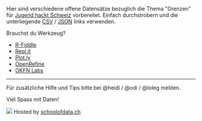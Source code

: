 Hier sind verschiedene offene Datensätze bezuglich die Thema "Grenzen" für [Jugend hackt Schweiz](https://jugendhackt.org/events/ch/) vorbereitet. Einfach durchstrobern und die unterliegende [CSV](https://de.wikipedia.org/wiki/CSV_(Dateiformat)) / [JSON](https://de.wikipedia.org/wiki/JavaScript_Object_Notation) links verwenden.

Brauchst du Werkzeug?

- [R-Fiddle](http://www.r-fiddle.org)
- [Repl.it](https://repl.it/languages)
- [Plot.ly](https://plot.ly/learn/)
- [OpenRefine](http://openrefine.org/)
- [OKFN Labs](http://okfnlabs.org/projects/#priority=true)

---

Für zusätzliche Hilfe und Tips bitte bei @heidi / @odi / @loleg melden.

Viel Spass mit Daten!

[![](https://make.opendata.ch/files/2015/03/schoolofdata.png)](https://make.opendata.ch/?page_id=795)
Hosted by [schoolofdata.ch](http://schoolofdata.ch)
